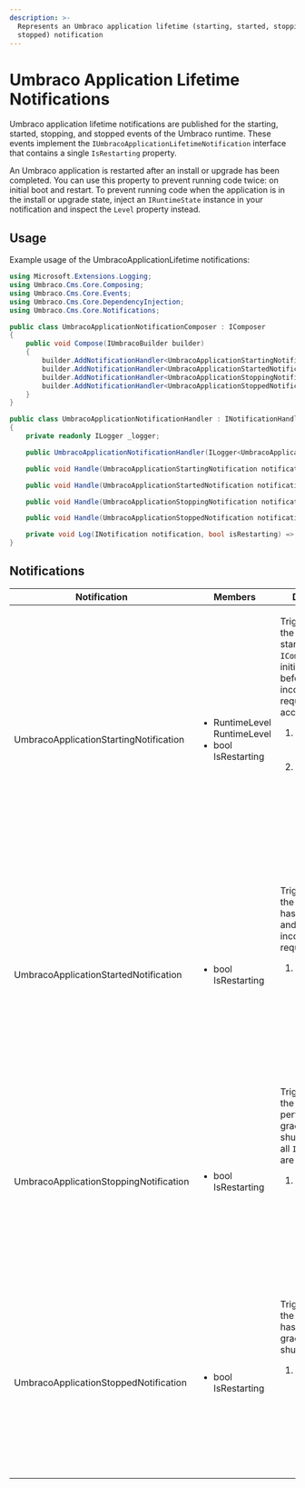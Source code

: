 ```yaml
---
description: >-
  Represents an Umbraco application lifetime (starting, started, stopping,
  stopped) notification
---
```


# Umbraco Application Lifetime Notifications

Umbraco application lifetime notifications are published for the starting, started, stopping, and stopped events of the Umbraco runtime. These events implement the `IUmbracoApplicationLifetimeNotification` interface that contains a single `IsRestarting` property.

An Umbraco application is restarted after an install or upgrade has been completed. You can use this property to prevent running code twice: on initial boot and restart. To prevent running code when the application is in the install or upgrade state, inject an `IRuntimeState` instance in your notification and inspect the `Level` property instead.

## Usage

Example usage of the UmbracoApplicationLifetime notifications:

```csharp
using Microsoft.Extensions.Logging;
using Umbraco.Cms.Core.Composing;
using Umbraco.Cms.Core.Events;
using Umbraco.Cms.Core.DependencyInjection;
using Umbraco.Cms.Core.Notifications;

public class UmbracoApplicationNotificationComposer : IComposer
{
    public void Compose(IUmbracoBuilder builder)
    {
        builder.AddNotificationHandler<UmbracoApplicationStartingNotification, UmbracoApplicationNotificationHandler>();
        builder.AddNotificationHandler<UmbracoApplicationStartedNotification, UmbracoApplicationNotificationHandler>();
        builder.AddNotificationHandler<UmbracoApplicationStoppingNotification, UmbracoApplicationNotificationHandler>();
        builder.AddNotificationHandler<UmbracoApplicationStoppedNotification, UmbracoApplicationNotificationHandler>();
    }
}

public class UmbracoApplicationNotificationHandler : INotificationHandler<UmbracoApplicationStartingNotification>, INotificationHandler<UmbracoApplicationStartedNotification>, INotificationHandler<UmbracoApplicationStoppingNotification>, INotificationHandler<UmbracoApplicationStoppedNotification>
{
    private readonly ILogger _logger;

    public UmbracoApplicationNotificationHandler(ILogger<UmbracoApplicationNotificationHandler> logger) => _logger = logger;

    public void Handle(UmbracoApplicationStartingNotification notification) => Log(notification, notification.IsRestarting);

    public void Handle(UmbracoApplicationStartedNotification notification) => Log(notification, notification.IsRestarting);

    public void Handle(UmbracoApplicationStoppingNotification notification) => Log(notification, notification.IsRestarting);

    public void Handle(UmbracoApplicationStoppedNotification notification) => Log(notification, notification.IsRestarting);

    private void Log(INotification notification, bool isRestarting) => _logger.LogInformation("{Type} - {IsRestarting}", notification.GetType().Name, isRestarting);
}
```

## Notifications

| Notification                           | Members                                                               | Description                                                                                                                                                                                                                                                                                                                    |
| -------------------------------------- | --------------------------------------------------------------------- | ------------------------------------------------------------------------------------------------------------------------------------------------------------------------------------------------------------------------------------------------------------------------------------------------------------------------------ |
| UmbracoApplicationStartingNotification | <ul><li>RuntimeLevel RuntimeLevel</li><li>bool IsRestarting</li></ul> | <p>Triggered when the application is starting after all <code>IComponents</code> are initialized but before any incoming requests are accepted.<br></p><ol><li>RuntimeLevel: Gets the runtime level.</li><li>IsRestarting: Gets a value indicating whether Umbraco is restarting (for example after an install or upgrade).</li></ol> |
| UmbracoApplicationStartedNotification  | <ul><li>bool IsRestarting</li></ul>                                   | <p>Triggered when the application has fully started and is accepting incoming requests.<br></p><ol><li>IsRestarting: Gets a value indicating whether Umbraco is restarting (for example after an install or upgrade).</li></ol>                                                                                                       |
| UmbracoApplicationStoppingNotification | <ul><li>bool IsRestarting</li></ul>                                   | <p>Triggered when the application is performing a graceful shutdown after all <code>IComponents</code> are terminated.<br></p><ol><li>IsRestarting: Gets a value indicating whether Umbraco is restarting (for example after an install or upgrade).</li></ol>                                                                        |
| UmbracoApplicationStoppedNotification  | <ul><li>bool IsRestarting</li></ul>                                   | <p>Triggered when the application has performed a graceful shutdown.<br></p><ol><li>IsRestarting: Gets a value indicating whether Umbraco is restarting (for example after an install or upgrade).</li></ol>                                                                                                                          |
